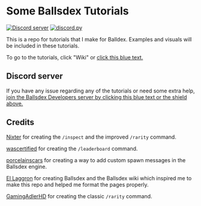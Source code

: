 # Some Ballsdex Tutorials
[![Discord server](https://img.shields.io/badge/OreoDex-Server-5865F2?logo=discord)](https://discord.gg/F3eGhQXara)
[![discord.py](https://img.shields.io/badge/discord-py-blue.svg)](https://github.com/Rapptz/discord.py)

This is a repo for tutorials that I make for Balldex. Examples and visuals will be included in these tutorials.

To go to the tutorials, click "Wiki" or [click this blue text.](https://github.com/ContestedWheel/Some-BD-Tutorials/wiki)

## Discord server

If you have any issue regarding any of the tutorials or need some extra help, [join the Ballsdex Developers server by clicking this blue text or the shield above.](https://discord.com/invite/PKKhee4fvy)

## Credits

[Nixter](https://github.com/itsjruntime/) for creating the `/inspect` and the improved `/rarity` command.

[wascertified](https://codeberg.org/wascertified/custom-cogs) for creating the `/leaderboard` command.

[porcelainscars](https://github.com/porcelainscars) for creating a way to add custom spawn messages in the Ballsdex engine.

[El Laggron](https://github.com/laggron42) for creating Ballsdex and the Ballsdex wiki which inspired me to make this repo and helped me format the pages properly.

[GamingAdlerHD](https://github.com/GamingadlerHD/) for creating the classic `/rarity` command.
